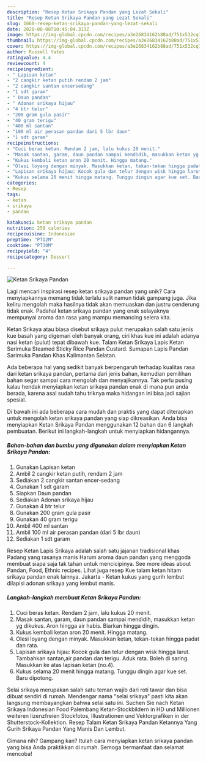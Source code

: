 ```yaml
---
description: "Resep Ketan Srikaya Pandan yang Lezat Sekali"
title: "Resep Ketan Srikaya Pandan yang Lezat Sekali"
slug: 1660-resep-ketan-srikaya-pandan-yang-lezat-sekali
date: 2020-08-08T10:45:04.313Z
image: https://img-global.cpcdn.com/recipes/a3e26834162b88ad/751x532cq70/ketan-srikaya-pandan-foto-resep-utama.jpg
thumbnail: https://img-global.cpcdn.com/recipes/a3e26834162b88ad/751x532cq70/ketan-srikaya-pandan-foto-resep-utama.jpg
cover: https://img-global.cpcdn.com/recipes/a3e26834162b88ad/751x532cq70/ketan-srikaya-pandan-foto-resep-utama.jpg
author: Russell Yates
ratingvalue: 4.4
reviewcount: 4
recipeingredient:
- " Lapisan ketan"
- "2 cangkir ketan putih rendam 2 jam"
- "2 cangkir santan encersedang"
- "1 sdt garam"
- " Daun pandan"
- " Adonan srikaya hijau"
- "4 btr telur"
- "200 gram gula pasir"
- "40 gram terigu"
- "400 ml santan"
- "100 ml air perasan pandan dari 5 lbr daun"
- "1 sdt garam"
recipeinstructions:
- "Cuci beras ketan. Rendam 2 jam, lalu kukus 20 menit."
- "Masak santan, garam, daun pandan sampai mendidih, masukkan ketan yg dikukus. Aron hingga air habis. Biarkan hingga dingin."
- "Kukus kembali ketan aron 20 menit. Hingga matang."
- "Olesi loyang dengan minyak. Masukkan ketan, tekan-tekan hingga padat dan rata."
- "Lapisan srikaya hijau: Kocok gula dan telur dengan wisk hingga larut. Tambahkan santan,air pandan dan terigu. Aduk rata. Boleh di saring. Masukkan ke atas lapisan ketan (no.4)."
- "Kukus selama 20 menit hingga matang. Tunggu dingin agar kue set. Baru dipotong."
categories:
- Resep
tags:
- ketan
- srikaya
- pandan

katakunci: ketan srikaya pandan 
nutrition: 250 calories
recipecuisine: Indonesian
preptime: "PT12M"
cooktime: "PT30M"
recipeyield: "4"
recipecategory: Dessert

---
```



![Ketan Srikaya Pandan](https://img-global.cpcdn.com/recipes/a3e26834162b88ad/751x532cq70/ketan-srikaya-pandan-foto-resep-utama.jpg)

Lagi mencari inspirasi resep ketan srikaya pandan yang unik? Cara menyiapkannya memang tidak terlalu sulit namun tidak gampang juga. Jika keliru mengolah maka hasilnya tidak akan memuaskan dan justru cenderung tidak enak. Padahal ketan srikaya pandan yang enak selayaknya mempunyai aroma dan rasa yang mampu memancing selera kita.

Ketan Srikaya atau biasa disebut srikaya pulut merupakan salah satu jenis kue basah yang digemari oleh banyak orang, ciri khas kue ini adalah adanya nasi ketan (pulut) tepat dibawah kue. Talam Ketan Srikaya Lapis Ketan Serimuka Steamed Sticky Rice Pandan Custard. Sumapan Lapis Pandan Sarimuka Pandan Khas Kalimantan Selatan.

Ada beberapa hal yang sedikit banyak berpengaruh terhadap kualitas rasa dari ketan srikaya pandan, pertama dari jenis bahan, kemudian pemilihan bahan segar sampai cara mengolah dan menyajikannya. Tak perlu pusing kalau hendak menyiapkan ketan srikaya pandan enak di mana pun anda berada, karena asal sudah tahu triknya maka hidangan ini bisa jadi sajian spesial.


Di bawah ini ada beberapa cara mudah dan praktis yang dapat diterapkan untuk mengolah ketan srikaya pandan yang siap dikreasikan. Anda bisa menyiapkan Ketan Srikaya Pandan menggunakan 12 bahan dan 6 langkah pembuatan. Berikut ini langkah-langkah untuk menyiapkan hidangannya.

<!--inarticleads1-->

##### Bahan-bahan dan bumbu yang digunakan dalam menyiapkan Ketan Srikaya Pandan:

1. Gunakan  Lapisan ketan
1. Ambil 2 cangkir ketan putih, rendam 2 jam
1. Sediakan 2 cangkir santan encer-sedang
1. Gunakan 1 sdt garam
1. Siapkan  Daun pandan
1. Sediakan  Adonan srikaya hijau
1. Gunakan 4 btr telur
1. Gunakan 200 gram gula pasir
1. Gunakan 40 gram terigu
1. Ambil 400 ml santan
1. Ambil 100 ml air perasan pandan (dari 5 lbr daun)
1. Sediakan 1 sdt garam


Resep Ketan Lapis Srikaya adalah salah satu jajanan tradisional khas Padang yang rasanya manis Harum aroma daun pandan yang menggoda membuat siapa saja tak tahan untuk mencicipinya. See more ideas about Pandan, Food, Ethnic recipes. Lihat juga resep Kue talam ketan hitam srikaya pandan enak lainnya. Jakarta - Ketan kukus yang gurih lembut dilapisi adonan srikaya yang lembut manis. 

<!--inarticleads2-->

##### Langkah-langkah membuat Ketan Srikaya Pandan:

1. Cuci beras ketan. Rendam 2 jam, lalu kukus 20 menit.
1. Masak santan, garam, daun pandan sampai mendidih, masukkan ketan yg dikukus. Aron hingga air habis. Biarkan hingga dingin.
1. Kukus kembali ketan aron 20 menit. Hingga matang.
1. Olesi loyang dengan minyak. Masukkan ketan, tekan-tekan hingga padat dan rata.
1. Lapisan srikaya hijau: Kocok gula dan telur dengan wisk hingga larut. Tambahkan santan,air pandan dan terigu. Aduk rata. Boleh di saring. Masukkan ke atas lapisan ketan (no.4).
1. Kukus selama 20 menit hingga matang. Tunggu dingin agar kue set. Baru dipotong.


Selai srikaya merupakan salah satu teman wajib dari roti tawar dan bisa dibuat sendiri di rumah. Mendengar nama &#34;selai srikaya&#34; pasti kita akan langsung membayangkan bahwa selai satu ini. Suchen Sie nach Ketan Srikaya Indonesian Food Palembang Ketan-Stockbildern in HD und Millionen weiteren lizenzfreien Stockfotos, Illustrationen und Vektorgrafiken in der Shutterstock-Kollektion. Resep Talam Ketan Srikaya Pandan Ketannya Yang Gurih Srikaya Pandan Yang Manis Dan Lembut. 

Gimana nih? Gampang kan? Itulah cara menyiapkan ketan srikaya pandan yang bisa Anda praktikkan di rumah. Semoga bermanfaat dan selamat mencoba!

